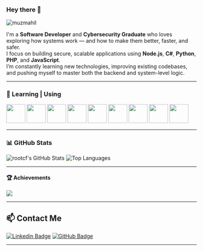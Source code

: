 ### Hey there 👋

<p align="left"> 
  <img src="https://komarev.com/ghpvc/?username=muzmahil&label=Profile%20views&color=0ff7f7&style=flat" alt="muzmahil" /> 
</p>

I'm a **Software Developer** and **Cybersecurity Graduate** who loves exploring how systems work — and how to make them better, faster, and safer.  
I focus on building secure, scalable applications using **Node.js**, **C#**, **Python**, **PHP**, and **JavaScript**.  
I’m constantly learning new technologies, improving existing codebases, and pushing myself to master both the backend and system-level logic.  

---

### 🧠 Learning | Using

<code><a href="https://nodejs.org/" target="_blank"><img height="50" src="https://www.vectorlogo.zone/logos/nodejs/nodejs-ar21.svg"></a></code>
<code><a href="https://www.python.org/" target="_blank"><img height="50" src="https://www.vectorlogo.zone/logos/python/python-ar21.svg"></a></code>
<code><a href="https://www.php.net/" target="_blank"><img height="50" src="https://www.vectorlogo.zone/logos/php/php-ar21.svg"></a></code>
<code><a href="https://dotnet.microsoft.com/" target="_blank"><img height="50" src="https://www.vectorlogo.zone/logos/dotnet/dotnet-ar21.svg"></a></code>
<code><a href="https://developer.mozilla.org/en-US/docs/Web/JavaScript" target="_blank"><img height="50" src="https://www.vectorlogo.zone/logos/javascript/javascript-ar21.svg"></a></code>
<code><a href="https://react.dev/" target="_blank"><img height="50" src="https://www.vectorlogo.zone/logos/reactjs/reactjs-ar21.svg"></a></code>
<code><a href="https://git-scm.com/" target="_blank"><img height="50" src="https://www.vectorlogo.zone/logos/git-scm/git-scm-ar21.svg"></a></code>
<code><a href="https://www.linux.org/" target="_blank"><img height="50" src="https://www.vectorlogo.zone/logos/linux/linux-ar21.svg"></a></code>
<code><a href="https://www.mysql.com/" target="_blank"><img height="50" src="https://www.vectorlogo.zone/logos/mysql/mysql-ar21.svg"></a></code>

---

### 📊 GitHub Stats

![rootcf's GitHub Stats](https://github-readme-stats.vercel.app/api?username=muzmahil&show_icons=true&theme=radical&hide_border=true)
![Top Languages](https://github-readme-stats.vercel.app/api/top-langs/?username=muzmahil&layout=compact&theme=radical&hide_border=true)

---

#### 🏆 Achievements
<p align="left">
  <img src="https://github-profile-trophy.vercel.app/?username=muzmahil&theme=radical&no-frame=true&margin-w=5" />
</p>

---

## 📫 Contact Me

[![Linkedin Badge](https://img.shields.io/badge/linkedinl-blue?style=for-the-badge&logo=linkedin&logoColor=white)](https://www.linkedin.com/in/furkan-%C3%A7entek-b043a0196/)
[![GitHub Badge](https://img.shields.io/badge/GitHub-000000?style=for-the-badge&logo=github&logoColor=white)](https://github.com/muzmahil)

---

